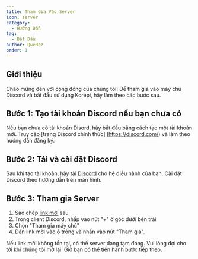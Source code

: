```yaml
---
title: Tham Gia Vào Server
icon: server
category:
  - Hướng Dẫn
tag:
  - Bắt Đầu
author: QweRez
order: 1
---
```


## Giới thiệu

Chào mừng đến với cộng đồng của chúng tôi! Để tham gia vào máy chủ Discord và bắt đầu sử dụng Korepi, hãy làm theo các bước sau.

## Bước 1: Tạo tài khoản Discord nếu bạn chưa có

Nếu bạn chưa có tài khoản Disord, hãy bắt đầu bằng cách tạo một tài khoản mới. Truy cập [trang Discord chính thức] (https://discord.com/) và làm theo hướng dẫn đăng ký.

## Bước 2: Tải và cài đặt Discord

Sau khi tạo tài khoản, hãy tải [Discord](https://discord.com/download) cho hệ điều hành của bạn. Cài đặt Discord theo hướng dẫn trên màn hình.

## Bước 3: Tham gia Server

1. Sao chép [link mời](https://discord.gg/cottonbuds) sau
2. Trong client Discord, nhấp vào nút "+" ở góc dưới bên trái
3. Chọn  "Tham gia máy chủ"
4. Dán link mời vào ô trống và nhấn vào nút "Tham gia".

Nếu link mời không tồn tại, có thể server đang tạm đóng. Vui lòng đợi cho tới khi chúng tôi mở lại. Giờ bạn có thể tiến hành bước tiếp theo.